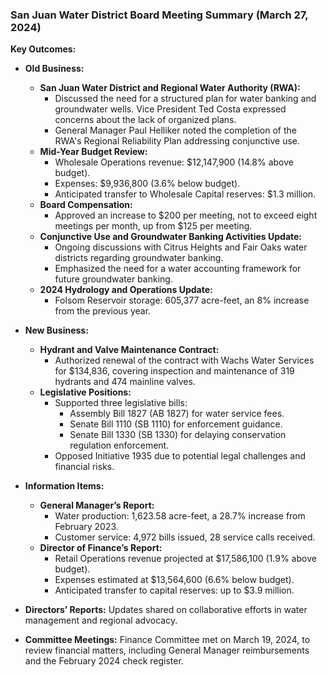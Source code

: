### San Juan Water District Board Meeting Summary (March 27, 2024)

**Key Outcomes:**
- **Old Business:**
  - **San Juan Water District and Regional Water Authority (RWA):** 
    - Discussed the need for a structured plan for water banking and groundwater wells. Vice President Ted Costa expressed concerns about the lack of organized plans.
    - General Manager Paul Helliker noted the completion of the RWA's Regional Reliability Plan addressing conjunctive use.
  - **Mid-Year Budget Review:**
    - Wholesale Operations revenue: $12,147,900 (14.8% above budget).
    - Expenses: $9,936,800 (3.6% below budget).
    - Anticipated transfer to Wholesale Capital reserves: $1.3 million.
  - **Board Compensation:**
    - Approved an increase to $200 per meeting, not to exceed eight meetings per month, up from $125 per meeting.
  - **Conjunctive Use and Groundwater Banking Activities Update:**
    - Ongoing discussions with Citrus Heights and Fair Oaks water districts regarding groundwater banking.
    - Emphasized the need for a water accounting framework for future groundwater banking.
  - **2024 Hydrology and Operations Update:**
    - Folsom Reservoir storage: 605,377 acre-feet, an 8% increase from the previous year.

- **New Business:**
  - **Hydrant and Valve Maintenance Contract:**
    - Authorized renewal of the contract with Wachs Water Services for $134,836, covering inspection and maintenance of 319 hydrants and 474 mainline valves.
  - **Legislative Positions:**
    - Supported three legislative bills: 
      - Assembly Bill 1827 (AB 1827) for water service fees.
      - Senate Bill 1110 (SB 1110) for enforcement guidance.
      - Senate Bill 1330 (SB 1330) for delaying conservation regulation enforcement.
    - Opposed Initiative 1935 due to potential legal challenges and financial risks.

- **Information Items:**
  - **General Manager’s Report:**
    - Water production: 1,623.58 acre-feet, a 28.7% increase from February 2023.
    - Customer service: 4,972 bills issued, 28 service calls received.
  - **Director of Finance’s Report:**
    - Retail Operations revenue projected at $17,586,100 (1.9% above budget).
    - Expenses estimated at $13,564,600 (6.6% below budget).
    - Anticipated transfer to capital reserves: up to $3.9 million.

- **Directors’ Reports:** Updates shared on collaborative efforts in water management and regional advocacy.

- **Committee Meetings:** Finance Committee met on March 19, 2024, to review financial matters, including General Manager reimbursements and the February 2024 check register.
